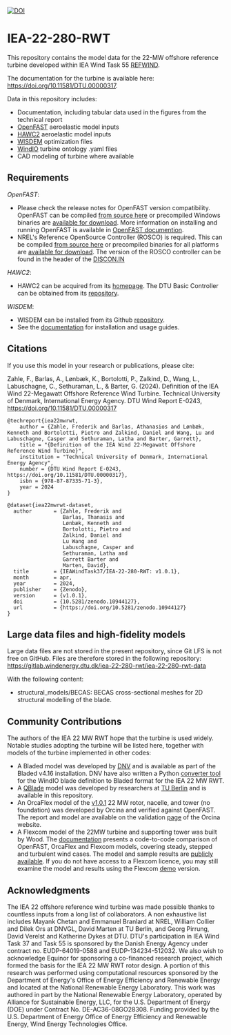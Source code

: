 [![DOI](https://zenodo.org/badge/DOI/10.5281/zenodo.10944127.svg)](https://doi.org/10.5281/zenodo.10944127)

# IEA-22-280-RWT
This repository contains the model data for the 22-MW offshore reference turbine developed within IEA Wind Task 55 [REFWIND](https://iea-wind.org/task55/).

The documentation for the turbine is available here: https://doi.org/10.11581/DTU.00000317.

Data in this repository includes:
* Documentation, including tabular data used in the figures from the technical report
* [OpenFAST](https://github.com/OpenFAST/openfast.git) aeroelastic model inputs
* [HAWC2](https://www.hawc2.dk/) aeroelastic model inputs
* [WISDEM](https://github.com/WISDEM/WISDEM) optimization files
* [WindIO](https://windio.readthedocs.io/en/latest/) turbine ontology .yaml files
* CAD modeling of turbine where available

## Requirements

*OpenFAST*:
* Please check the release notes for OpenFAST version compatibility.  OpenFAST can be compiled [from source here](https://github.com/OpenFAST/openfast.git) or precompiled Windows binaries are [available for download](https://github.com/OpenFAST/openfast/releases/latest/download/windows_openfast_binaries.zip). More information on installing and running OpenFAST is available in [OpenFAST documention](https://openfast.readthedocs.io/en/master/).
* NREL's Reference OpenSource Controller (ROSCO) is required.  This can be compiled [from source here](https://github.com/nrel/rosco) or precompiled binaries for all platforms are [available for download](https://github.com/NREL/ROSCO/releases/).  The version of the ROSCO controller can be found in the header of the [DISCON.IN](https://github.com/IEAWindTask37/IEA-22-280-RWT/blob/e76514e59c8a152c35a46248559e3787693a5ff5/OpenFAST/IEA-22-280-RWT-Monopile/IEA-22-280-RWT_DISCON.IN#L2)

*HAWC2*:
* HAWC2 can be acquired from its [homepage](https://www.hawc2.dk/).  The DTU Basic Controller can be obtained from its [repository](https://gitlab.windenergy.dtu.dk/OpenLAC/BasicDTUController).

*WISDEM*:
 * WISDEM can be installed from its Github [repository](https://github.com/WISDEM/WISDEM).
 * See the [documentation](https://wisdem.readthedocs.io) for installation and usage guides.

## Citations

If you use this model in your research or publications, please cite:

Zahle, F., Barlas, A., Lønbæk, K., Bortolotti, P., Zalkind, D., Wang, L., Labuschagne, C., Sethuraman, L., & Barter, G. (2024). Definition of the IEA Wind 22-Megawatt Offshore Reference Wind Turbine. Technical University of Denmark, International Energy Agency. DTU Wind Report E-0243, https://doi.org/10.11581/DTU.00000317

```
@techreport{iea22mwrwt,
    author = {Zahle, Frederik and Barlas, Athanasios and Lønbæk, Kenneth and Bortolotti, Pietro and Zalkind, Daniel and Wang, Lu and Labuschagne, Casper and Sethuraman, Latha and Barter, Garrett},
    title = "{Definition of the IEA Wind 22-Megawatt Offshore Reference Wind Turbine}",
    institution = "Technical University of Denmark, International Energy Agency",
    number = {DTU Wind Report E-0243, https://doi.org/10.11581/DTU.00000317},
    isbn = {978-87-87335-71-3},
    year = 2024
}

@dataset{iea22mwrwt-dataset,
  author       = {Zahle, Frederik and
                  Barlas, Thanasis and
                  Lønbæk, Kenneth and
                  Bortolotti, Pietro and
                  Zalkind, Daniel and
                  Lu Wang and
                  Labuschagne, Casper and
                  Sethuraman, Latha and
                  Garrett Barter and
                  Marten, David},
  title        = {IEAWindTask37/IEA-22-280-RWT: v1.0.1},
  month        = apr,
  year         = 2024,
  publisher    = {Zenodo},
  version      = {v1.0.1},
  doi          = {10.5281/zenodo.10944127},
  url          = {https://doi.org/10.5281/zenodo.10944127}
}

```

## Large data files and high-fidelity models

Large data files are not stored in the present repository, since Git LFS is not free on GitHub.
Files are therefore stored in the following repository:
https://gitlab.windenergy.dtu.dk/iea-22-280-rwt/iea-22-280-rwt-data

With the following content:

* structural_models/BECAS: BECAS cross-sectional meshes for 2D structural modelling of the blade.


## Community Contributions

The authors of the IEA 22 MW RWT hope that the turbine is used widely. Notable studies adopting the turbine will be listed here, together with models of the turbine implemented in other codes:

*  A Bladed model was developed by [DNV](mailto:renewables.support@dnv.com) and is available as part of the Bladed v4.16 installation. DNV have also written a Python [converter tool](https://dnvgldocs.azureedge.net/BladedManual/4_16/workflow/preProcessingTools/WindIOtoBladed.html) for the WindIO blade definition to Bladed format for the IEA 22 MW RWT.
* A [QBlade](https://qblade.org) model was developed by researchers at [TU Berlin](https://qblade.org/contact/) and is available in this repository. 
* An OrcaFlex model of the [v1.0.1](https://github.com/IEAWindTask37/IEA-22-280-RWT/releases/tag/v1.0.1) 22 MW rotor, nacelle, and tower (no foundation) was developed by Orcina and verified against OpenFAST. The report and model are available on the validation [page](https://www.orcina.com/resources/validation/) of the Orcina website.
* A Flexcom model of the 22MW turbine and supporting tower was built by Wood. The [documentation](https://flexcom.fea.solutions/l06---iea-22mw-rwt.html) presents a code-to-code comparison of OpenFAST, OrcaFlex and Flexcom models, covering steady, stepped and turbulent wind cases. The model and sample results are [publicly available](Example%20L06%20-%20IEA%2022MW%20RWT.zip). If you do not have access to a Flexcom licence, you may still examine the model and results using the Flexcom [demo](https://downloads.fea.solutions/flexcom/latestversion.html) version.

## Acknowledgments

The IEA 22 offshore reference wind turbine was made possible thanks to countless inputs from a long list of collaborators. A non exhaustive list includes Mayank Chetan and Emmanuel Branlard at NREL, William Collier and Dilek Ors at DNVGL, David Marten at TU Berlin, and Georg Pirrung, David Verelst and Katherine Dykes at DTU.
DTU's participation in IEA Wind Task 37 and Task 55 is sponsored by the Danish Energy Agency under contract no. EUDP-64019-0588 and EUDP-134234-512032.
We also wish to acknowledge Equinor for sponsoring a co-financed research project, which formed the basis for the IEA 22 MW RWT rotor design.
A portion of this research was performed using computational resources sponsored by the Department of Energy's Office of Energy Efficiency and Renewable Energy and located at the National Renewable Energy Laboratory. This work was authored in part by the National Renewable Energy Laboratory, operated by Alliance for Sustainable Energy, LLC, for the U.S. Department of Energy (DOE) under Contract No. DE-AC36-08GO28308. Funding provided by the U.S. Department of Energy Office of Energy Efficiency and Renewable Energy, Wind Energy Technologies Office. 

